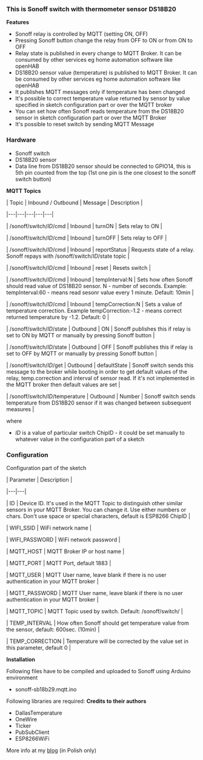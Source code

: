 ### This is Sonoff switch with thermometer sensor DS18B20

**Features**
* Sonoff relay is controlled by MQTT (setting ON, OFF)
* Pressing Sonoff button change the relay from OFF to ON or from ON to OFF
* Relay state is published in every change to MQTT Broker. It can be consumed by other services eg home automation software like openHAB
* DS18B20 sensor value (temperature) is published to MQTT Broker. It can be consumed by other services eg home automation software like openHAB
* It publishes MQTT messages only if temperature has been changed
* It's possible to correct temperature value returned by sensor by value specified in sketch configuration part or over the MQTT broker
* You can set how often Sonoff reads temperature from the DS18B20 sensor in sketch configuration part or over the MQTT Broker
* It's possible to reset switch by sending MQTT Message

### Hardware
* Sonoff switch
* DS18B20 sensor
* Data line from DS18B20 sensor  should be connected to GPIO14, this is 5th pin counted from the top (1st one pin is the one closest to the sonoff switch button)


**MQTT Topics** 

| Topic  | Inbound / Outbound | Message | Description |

|---|---|---|---|---| 

| /sonoff/switch/*ID*/cmd | Inbound | turnON | Sets relay to ON  | 

| /sonoff/switch/*ID*/cmd | Inbound | turnOFF | Sets relay to OFF | 

| /sonoff/switch/*ID*/cmd | Inbound | reportStatus | Requests state of a relay. Sonoff repays with /sonoff/switch/*ID*/state topic | 

| /sonoff/switch/*ID*/cmd | Inbound | reset |  Resets switch | 

| /sonoff/switch/*ID*/cmd | Inbound | tempInterval:N |  Sets how often Sonoff should read value of DS18B20 sensor. N - number of seconds. Example: tempInterval:60 - means read sesonr value every 1 minute. Default: 10min  | 

| /sonoff/switch/*ID*/cmd | Inbound | tempCorrection:N |  Sets a value of temperature correction. Example tempCorrection:-1.2 - means correct returned temperature by -1.2. Default: 0 | 

| /sonoff/switch/*ID*/state | Outbound | ON | Sonoff  publishes this if relay is set to ON by MQTT or manually by pressing Sonoff button |

| /sonoff/switch/*ID*/state | Outbound | OFF | Sonoff  publishes this if relay is set to OFF by MQTT or manually by pressing Sonoff button |

| /sonoff/switch/*ID*/get | Outbound | defaultState | Sonoff switch sends this message to the broker while booting in order to get default values of the relay, temp.correction and interval of sensor read. If it's not implemented in the MQTT broker then default values are set | 

| /sonoff/switch/*ID*/temperature | Outbound | Number | Sonoff switch sends temperature from DS18B20 sensor if it was changed between subsequent measures | 



where 
*  _ID_ is a value of particular switch ChipID - it could be set manually to whatever value in the configuration part of a sketch


### Configuration
Configuration part of the sketch

| Parameter  | Description |

|---|---|

| ID | Device ID. It's used in the MQTT Topic to distinguish other similar sensors in your MQTT Broker. You can change it. Use either numbers or chars. Don't use space or special characters, default is ESP8266 ChipID |

| WIFI_SSID  | WiFi network name |

| WIFI_PASSWORD   | WiFi network password |

| MQTT_HOST  | MQTT Broker IP or host name |

| MQTT_PORT  | MQTT Port, default 1883 |

| MQTT_USER  | MQTT User name, leave blank if there is no user authentication in your MQTT broker |

| MQTT_PASSWORD  | MQTT User name, leave blank if there is no user authentication in your MQTT broker |

| MQTT_TOPIC  | MQTT Topic used by switch. Default: /sonoff/switch/ |

| TEMP_INTERVAL  | How often Sonoff should get temperature value from the sensor, default: 600sec. (10min) |

| TEMP_CORRECTION   | Temperature will be corrected by the value set in this parameter, default 0 |

**Installation**

Following files have to be compiled and uploaded to Sonoff using Arduino environment
* sonoff-sb18b29.mqtt.ino

Following libraries are required: **Credits to their authors**
* DallasTemperature
* OneWire
* Ticker
* PubSubClient
* ESP8266WiFi


More info at my [blog](http://smart-house.adrian.czabanowski.com/sonoff-mqtt-ds18b20-oprogramowanie/) (in Polish only)
